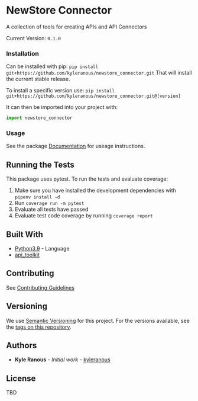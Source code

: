 # NewStore Connector

A collection of tools for creating APIs and API Connectors

Current Version: `0.1.0`

### Installation

Can be installed with pip:
`pip install git+https://github.com/kyleranous/newstore_connector.git`
That will install the current stable release.

To install a specific version use:
`pip install git+https://github.com/kyleranous/newstore_connector.git@[version]`

It can then be imported into your project with:
```python
import newstore_connector
```

### Usage
See the package [Documentation](docs/newstore_connector.md) for useage instructions.

## Running the Tests

This package uses pytest. To run the tests and evaluate coverage:
1. Make sure you have installed the development dependencies with `pipenv install -d`
2. Run `coverage run -m pytest`
3. Evaluate all tests have passed
4. Evaluate test code coverage by running `coverage report`

## Built With

* [Python3.9](https://www.python.org/downloads/release/python-3913/) - Language
* [api_toolkit](https://github.com/kyleranous/api_toolkit)

## Contributing

See [Contributing Guidelines](docs/contributing.md)


## Versioning

We use [Semantic Versioning](https://semver.org/) for this project. For the versions available, see the [tags on this repository](https://github.com/your/project/tags).

## Authors

* **Kyle Ranous** - *Initial work* - [kyleranous](https://github.com/kyleranous)


## License

TBD
